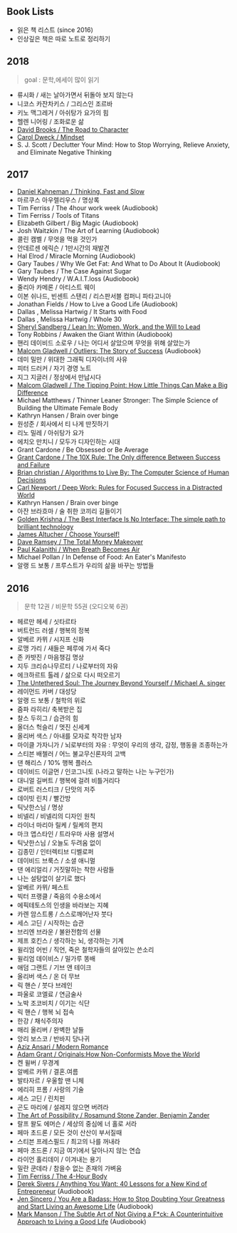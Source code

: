 ## Book Lists
- 읽은 책 리스트 (since 2016)
- 인상깊은 책은 따로 노트로 정리하기



## 2018
> goal : 문학,에세이 많이 읽기

- 류시화 / 새는 날아가면서 뒤돌아 보지 않는다
- 니코스 카잔차키스 / 그리스인 조르바
- 키노 맥그레거 / 아쉬탕가 요가의 힘
- 헬렌 니어링 / 조화로운 삶
- [David Brooks / The Road to Character](https://www.amazon.com/Road-Character-David-Brooks-ebook/dp/B00R3C1U52/ref=sr_1_1?s=books&ie=UTF8&qid=1516450889&sr=1-1&keywords=the+road+to+character+david+brooks)
- [Carol Dweck / Mindset](https://www.amazon.com/Mindset-Updated-Changing-Fulfil-Potential-ebook/dp/B005RZB65Q/ref=sr_1_1?s=books&ie=UTF8&qid=1516450923&sr=1-1&keywords=carol+dweck)
- S. J. Scott / Declutter Your Mind: How to Stop Worrying, Relieve Anxiety, and Eliminate Negative Thinking


## 2017
- [Daniel Kahneman / Thinking, Fast and Slow](https://www.amazon.com/Thinking-Fast-Slow-Daniel-Kahneman-ebook/dp/B00555X8OA/ref=sr_1_3?s=digital-text&ie=UTF8&qid=1516449460&sr=1-3&keywords=thinking+fast+and+slow)
- 마르쿠스 아우렐리우스 / 명상록 
- Tim Ferriss / The 4hour work week (Audiobook) 
- Tim Ferriss / Tools of Titans
- Elizabeth Gilbert / Big Magic (Audiobook) 
- Josh Waitzkin / The Art of Learning (Audiobook) 
- 콜린 캠벨 / 무엇을 먹을 것인가 
- 안데르센 에릭슨 / 1만시간의 재발견
- Hal Elrod / Miracle Morning (Audiobook)
- Gary Taubes / Why We Get Fat: And What to Do About It (Audiobook)
- Gary Taubes / The Case Against Sugar
- Wendy Hendry / W.A.I.T.loss (Audiobook)
- 줄리아 카메론 / 아티스트 웨이
- 이본 쉬나드, 빈센트 스탠리 / 리스판서블 컴퍼니 파타고니아  
- Jonathan Fields / How to Live a Good Life (Audiobook)
- Dallas , Melissa Hartwig / It Starts with Food  
- Dallas , Melissa Hartwig / Whole 30  
- [Sheryl Sandberg / Lean In: Women, Work, and the Will to Lead](https://www.amazon.com/Lean-Women-Work-Will-Lead-ebook/dp/B009LMTDL0/ref=sr_1_1?s=digital-text&ie=UTF8&qid=1516449614&sr=1-1&keywords=lean+in)
- Tony Robbins / Awaken the Giant Within (Audiobook)
- 핸리 데이비드 소로우 / 나는 어디서 살았으며 무엇을 위해 살았는가
- [Malcom Gladwell / Outliers: The Story of Success](https://www.amazon.com/Outliers-Story-Success-Malcolm-Gladwell-ebook/dp/B00FOR2FKW/ref=sr_1_3?s=books&ie=UTF8&qid=1516450430&sr=1-3&keywords=outliers) (Audiobook)
- 데미 밀만 / 위대한 그래픽 디자이너의 사유
- 피터 드러커 / 자기 경영 노트
- 지그 지글러 / 정상에서 만납시다
- [Malcom Gladwell / The Tipping Point: How Little Things Can Make a Big Difference](https://www.amazon.com/Tipping-Point-Little-Things-Difference/dp/0316346624/ref=sr_1_1?s=books&ie=UTF8&qid=1516450303&sr=1-1&keywords=tipping+point)
- Michael Matthews / Thinner Leaner Stronger: The Simple Science of Building the Ultimate Female Body
- Kathryn Hansen / Brain over binge
- 원성준 / 회사에서 티 나게 딴짓하기
- 리노 밀레 / 아쉬탕가 요가
- 에치오 만치니 / 모두가 디자인하는 시대
- Grant Cardone / Be Obsessed or Be Average
- [Grant Cardone / The 10X Rule: The Only difference Between Success and Failure](https://www.amazon.com/10X-Rule-Difference-Between-Success-ebook/dp/B004X75OES/ref=sr_1_1?s=digital-text&ie=UTF8&qid=1516449056&sr=1-1&keywords=10X+rule)
- [Brian christian / Algorithms to Live By: The Computer Science of Human Decisions](https://www.amazon.com/Algorithms-Live-Computer-Science-Decisions-ebook/dp/B015CKNWJI/ref=sr_1_1?s=digital-text&ie=UTF8&qid=1516449017&sr=1-1&keywords=algorithms+to+live+by)
- [Carl Newport / Deep Work: Rules for Focused Success in a Distracted World](https://www.amazon.com/Deep-Work-Focused-Success-Distracted-ebook/dp/B00X7D8X8S/ref=sr_1_1?s=digital-text&ie=UTF8&qid=1516448977&sr=1-1&keywords=deep+work)
- Kathryn Hansen / Brain over binge
- 아잔 브라흐마 / 술 취한 코끼리 길들이기 
- [Golden Krishna / The Best Interface Is No Interface: The simple path to brilliant technology](https://www.amazon.com/Best-Interface-No-brilliant-technology-ebook/dp/B00T0ER57I/ref=sr_1_1?s=digital-text&ie=UTF8&qid=1516448861&sr=1-1&keywords=the+best+interface+is+no+interface)
- [James Altucher / Choose Yourself!](https://www.amazon.com/Choose-Yourself-James-Altucher-ebook/dp/B00CO8D3G4/ref=sr_1_1?s=digital-text&ie=UTF8&qid=1516448902&sr=1-1&keywords=choose+yourself)
- [Dave Ramsey / The Total Money Makeover](https://www.amazon.com/Total-Money-Makeover-Classic-Financial-ebook/dp/B00DNBE8P6/ref=sr_1_1?s=digital-text&ie=UTF8&qid=1516449740&sr=1-1&keywords=total+money+makeover)
- [Paul Kalanithi / When Breath Becomes Air](https://www.amazon.com/When-Breath-Becomes-Paul-Kalanithi-ebook/dp/B00XSSYR50/ref=sr_1_3?s=digital-text&ie=UTF8&qid=1516449800&sr=1-3&keywords=when+breath+becomes+air)
- Michael Pollan / In Defense of Food: An Eater's Manifesto
- 알랭 드 보통 / 프루스트가 우리의 삶을 바꾸는 방법들



## 2016
> 문학 12권 / 비문학 55권 (오디오북 6권)

- 헤르만 헤세 / 싯타르타
- 버트런드 러셀 / 행복의 정복
- 알베르 카뮈 / 시지프 신화
- 로맹 가리 / 새들은 페루에 가서 죽다
- 존 카밧진 / 마음챙김 명상
- 지두 크리슈나무르티 / 나로부터의 자유
- 에크하르트 톨레 / 삶으로 다시 떠오르기
- [The Untethered Soul: The Journey Beyond Yourself / Michael A. singer](https://www.goodreads.com/book/show/1963638.The_Untethered_Soul?from_search=true)
- 레이먼드 카버 / 대성당
- 알랭 드 보통 / 철학의 위로
- 줌파 라히리/ 축복받은 집
- 찰스 두히그 / 습관의 힘
- 올더스 헉슬리 / 멋진 신세계
- 올리버 색스 / 아내를 모자로 착각한 남자
- 마이클 가자니가 / 뇌로부터의 자유 : 무엇이 우리의 생각, 감정, 행동을 조종하는가
- 스티븐 배첼러 / 어느 불교무신론자의 고백
- 댄 해리스 / 10% 행복 플러스
- 데이비드 이글먼 / 인코그니토 (나라고 말하는 나는 누구인가)
- 대니얼 길버트 / 행복에 걸려 비틀거리다
- 로버트 러스티크 / 단맛의 저주
- 데이빗 린치 / 빨간방 
- 틱낫한스님 / 명상
- 비넬리 / 비넬리의 디자인 원칙
- 라이너 마리아 릴케 / 릴케의 편지
- 마크 앱스타인 / 트라우마 사용 설명서
- 틱낫한스님 / 오늘도 두려움 없이
- 김종민 / 인터렉티브 디벨로퍼
- 데이비드 브룩스 / 소셜 애니멀
- 댄 에리얼리 / 거짓말하는 착한 사람들
- 나는 설탕없이 살기로 했다
- 알베르 카뮈/ 페스트
- 빅터 프랭클 / 죽음의 수용소에서
- 에픽테토스의 인생을 바라보는 지혜
- 카렌 암스트롱 / 스스로깨어난자 붓다
- 세스 고딘 / 시작하는 습관
- 브리엔 브라운 / 불완전함의 선물
- 제프 호킨스 / 생각하는 뇌, 생각하는 기계
- 윌리엄 어빈 / 직언, 죽은 철학자들의 살아있는 쓴소리
- 윌리엄 데이비스 / 밀가루 똥배 
- 애덤 그랜트 / 기브 앤 테이크
- 올리버 색스 / 온 더 무브
- 릭 핸슨 / 붓다 브레인
- 파울로 코엘료 / 연금술사
- 노박 조코비치 / 이기는 식단
- 릭 핸슨 / 행복 뇌 접속
- 한강 / 채식주의자
- 매리 올리버 / 완벽한 날들
- 앙리 보스코 / 반바지 당나귀
- [Aziz Ansari / Modern Romance](https://www.goodreads.com/book/show/23453112-modern-romance?from_search=true)
- [Adam Grant / Originals:How Non-Conformists Move the World](https://www.goodreads.com/book/show/25614523-originals?from_search=true)
- 켄 윌버 / 무경계
- 알베르 카뮈 / 결혼.여름
- 발타자르 / 우울할 땐 니체
- 에리히 프롬 / 사랑의 기술
- 세스 고딘 / 린치핀
- 곤도 마리에 / 설레지 않으면 버려라 
- [The Art of Possibility / Rosamund Stone Zander, Benjamin Zander](https://www.goodreads.com/book/show/85697.The_Art_of_Possibility?from_search=true)
- 랄프 왈도 에머슨 / 세상의 중심에 너 홀로 서라 
- 페마 초드론 / 모든 것이 산산이 부서질때
- 스티븐 프레스필드 / 최고의 나를 꺼내라
- 페마 초드론 / 지금 여기에서 달아나지 않는 연습
- 라이언 홀리데이 / 이겨내는 용기
- 밀란 쿤데라 / 참을수 없는 존재의 가벼움
- [Tim Ferriss / The 4-Hour Body](https://www.amazon.com/4-Hour-Body-Uncommon-Incredible-Superhuman-ebook/dp/B003EI2EH2/ref=sr_1_1?ie=UTF8&qid=1516448231&sr=8-1&keywords=4hour+body)
- [Derek Sivers / Anything You Want: 40 Lessons for a New Kind of Entrepreneur](https://www.amazon.com/Anything-You-Want-Lessons-Entrepreneur-ebook/dp/B00SI0B5FS/ref=sr_1_1?ie=UTF8&qid=1516448334&sr=8-1&keywords=derek+sivers) (Audiobook)
- [Jen Sincero / You Are a Badass: How to Stop Doubting Your Greatness and Start Living an Awesome Life](https://www.amazon.com/You-Are-Badass-Doubting-Greatness-ebook/dp/B06XC9JKZC/ref=sr_1_3?s=digital-text&ie=UTF8&qid=1516448468&sr=1-3&keywords=you+are+a+badass) (Audiobook)
- [Mark Manson / The Subtle Art of Not Giving a F*ck: A Counterintuitive Approach to Living a Good Life](https://www.amazon.com/Subtle-Art-Not-Giving-Counterintuitive-ebook/dp/B019MMUA8S/ref=sr_1_1?s=digital-text&ie=UTF8&qid=1516448521&sr=1-1&keywords=mark+manson) (Audiobook)



